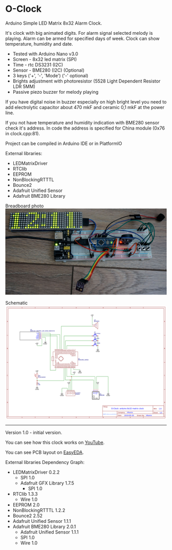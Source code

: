 # O-Clock
Arduino Simple LED Matrix 8x32 Alarm Clock.

It's clock with big animated digits.
For alarm signal selected melody is playing.
Alarm can be armed for specified days of week.
Clock can show temperature, humidity and date.

 - Tested with Arduino Nano v3.0
 - Screen - 8x32 led matrix (SPI)
 - Time - rtc DS3231 (I2C)
 - Sensor - BME280 (I2C) (Optional)
 - 3 keys ('+', '-', 'Mode') ('-' optional)
 - Brights adjustment with photoresistor (5528 Light Dependent Resistor LDR 5MM)
 - Passive piezo buzzer for melody playing

If you have digital noise in buzzer especially on high bright level you need to add electrolytic capacitor about 470 mkF and ceramic 0,1 mkF at the power line.

If you not have temperature and humidity indication with BME280 sensor check it's address. In code the address is specified for China module (0x76 in clock.cpp:81).

Project can be compiled in Arduino IDE or in PlatformIO

External libraries:
 - LEDMatrixDriver
 - RTClib
 - EEPROM
 - NonBlockingRTTTL
 - Bounce2
 - Adafruit Unified Sensor
 - Adafruit BME280 Library

Breadboard photo
 ![Screenshot](docs/breadboard1.jpg)

Schematic
 ![Screenshot](docs/Schematic_O-Clock.png)
 
---
Version 1.0 - initial version.

You can see how this clock works on [YouTube](https://www.youtube.com/watch?v=Dx4R_fJPpwI).

You can see PCB layout on [EasyEDA](https://easyeda.com/vikonix/o-clock).
 
External libraries Dependency Graph:
- LEDMatrixDriver 0.2.2
   - SPI 1.0
   - Adafruit GFX Library 1.7.5
      - SPI 1.0
- RTClib 1.3.3
   - Wire 1.0
- EEPROM 2.0
- NonBlockingRTTTL 1.2.2
- Bounce2 2.52
- Adafruit Unified Sensor 1.1.1
- Adafruit BME280 Library 2.0.1
   - Adafruit Unified Sensor 1.1.1
   - SPI 1.0
   - Wire 1.0
